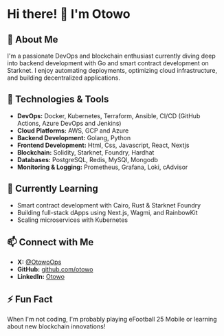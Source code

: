 # Hi there! 👋 I'm Otowo

## 🚀 About Me
I'm a passionate DevOps and blockchain enthusiast currently diving deep into backend development with Go and smart contract development on Starknet. I enjoy automating deployments, optimizing cloud infrastructure, and building decentralized applications.

## 🔧 Technologies & Tools
- **DevOps:** Docker, Kubernetes, Terraform, Ansible, CI/CD (GitHub Actions, Azure DevOps and Jenkins)
- **Cloud Platforms:** AWS, GCP and Azure
- **Backend Development:** Golang, Python
- **Frontend Development:** Html, Css, Javascript, React, Nextjs
- **Blockchain:** Solidity, Starknet, Foundry, Hardhat
- **Databases:** PostgreSQL, Redis, MySQl, Mongodb
- **Monitoring & Logging:** Prometheus, Grafana, Loki, cAdvisor

## 🌱 Currently Learning
- Smart contract development with Cairo, Rust & Starknet Foundry
- Building full-stack dApps using Next.js, Wagmi, and RainbowKit
- Scaling microservices with Kubernetes

## 📫 Connect with Me
- **X:** [@OtowoOps](https://x.com/OtowoOps)
- **GitHub:** [github.com/otowo](https://github.com/OtowoSamuel)
- **LinkedIn:** [Otowo](https://www.linkedin.com/in/samuel-otowo-6a2bba215/)


## ⚡ Fun Fact
When I'm not coding, I'm probably playing eFootball 25 Mobile or learning about new blockchain innovations!

